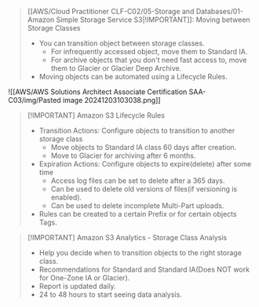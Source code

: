 
> [[AWS/Cloud Practitioner CLF-C02/05-Storage and Databases/01-Amazon Simple Storage Service S3|!IMPORTANT]]: Moving between Storage Classes
> - You can transition object between storage classes.
> 	- For infrequently accessed object, move them to Standard IA.
> 	- For archive objects that you don't need fast access to, move them to Glacier or Glacier Deep Archive.
> - Moving objects can be automated using a Lifecycle Rules.

![[AWS/AWS Solutions Architect Associate Certification SAA-C03/img/Pasted image 20241203103038.png]]



> [!IMPORTANT] Amazon S3 Lifecycle Rules
> - Transition Actions: Configure objects to transition to another storage class
> 	- Move objects to Standard IA class 60 days after creation.
> 	- Move to Glacier for archiving after 6 months.
> - Expiration Actions: Configure objects to expire(delete) after some time
> 	- Access log files can be set to delete after a 365 days.
> 	- Can be used to delete old versions of files(if versioning is enabled).
> 	- Can be used to delete incomplete Multi-Part uploads.
> - Rules can be created to a certain Prefix or for certain objects Tags.


> [!IMPORTANT] Amazon S3 Analytics - Storage Class Analysis
> - Help you decide when to transition objects to the right storage class.
> - Recommendations for Standard and Standard IA(Does NOT work for One-Zone IA or Glacier).
> - Report is updated daily.
> - 24 to 48 hours to start seeing data analysis.

